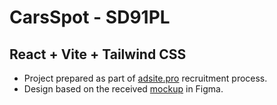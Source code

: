 # CarsSpot - SD91PL

## React + Vite + Tailwind CSS

- Project prepared as part of [adsite.pro](https://adsite.pro/pl) recruitment process.
- Design based on the received [mockup](https://www.figma.com/design/4R2uw8aIgX9G3SSKVRg4ho/Rekrutacja?node-id=0-1&node-type=CANVAS&t=NNotc7kPXQ4YNGhA-0) in Figma.
